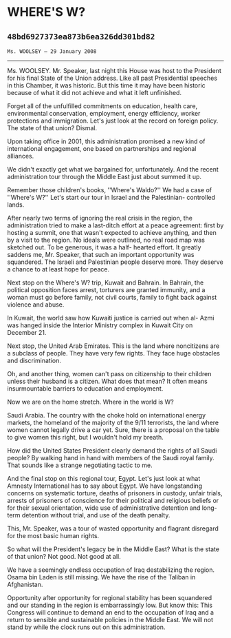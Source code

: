 # WHERE'S W?
## `48bd6927373ea873b6ea326dd301bd82`
`Ms. WOOLSEY — 29 January 2008`

---


Ms. WOOLSEY. Mr. Speaker, last night this House was host to the 
President for his final State of the Union address. Like all past 
Presidential speeches in this Chamber, it was historic. But this time 
it may have been historic because of what it did not achieve and what 
it left unfinished.

Forget all of the unfulfilled commitments on education, health care, 
environmental conservation, employment, energy efficiency, worker 
protections and immigration. Let's just look at the record on foreign 
policy. The state of that union? Dismal.

Upon taking office in 2001, this administration promised a new kind 
of international engagement, one based on partnerships and regional 
alliances.

We didn't exactly get what we bargained for, unfortunately. And the 
recent administration tour through the Middle East just about summed it 
up.

Remember those children's books, ''Where's Waldo?'' We had a case of 
''Where's W?'' Let's start our tour in Israel and the Palestinian-
controlled lands.

After nearly two terms of ignoring the real crisis in the region, the 
administration tried to make a last-ditch effort at a peace agreement: 
first by hosting a summit, one that wasn't expected to achieve 
anything, and then by a visit to the region. No ideals were outlined, 
no real road map was sketched out. To be generous, it was a half-
hearted effort. It greatly saddens me, Mr. Speaker, that such an 
important opportunity was squandered. The Israeli and Palestinian 
people deserve more. They deserve a chance to at least hope for peace.

Next stop on the Where's W? trip, Kuwait and Bahrain. In Bahrain, the 
political opposition faces arrest, torturers are granted immunity, and 
a woman must go before family, not civil courts, family to fight back 
against violence and abuse.



In Kuwait, the world saw how Kuwaiti justice is carried out when al-
Azmi was hanged inside the Interior Ministry complex in Kuwait City on 
December 21.

Next stop, the United Arab Emirates. This is the land where 
noncitizens are a subclass of people. They have very few rights. They 
face huge obstacles and discrimination.

Oh, and another thing, women can't pass on citizenship to their 
children unless their husband is a citizen. What does that mean? It 
often means insurmountable barriers to education and employment.

Now we are on the home stretch. Where in the world is W?



Saudi Arabia. The country with the choke hold on international energy 
markets, the homeland of the majority of the 9/11 terrorists, the land 
where women cannot legally drive a car yet. Sure, there is a proposal 
on the table to give women this right, but I wouldn't hold my breath.

How did the United States President clearly demand the rights of all 
Saudi people? By walking hand in hand with members of the Saudi royal 
family. That sounds like a strange negotiating tactic to me.

And the final stop on this regional tour, Egypt. Let's just look at 
what Amnesty International has to say about Egypt. We have longstanding 
concerns on systematic torture, deaths of prisoners in custody, unfair 
trials, arrests of prisoners of conscience for their political and 
religious beliefs or for their sexual orientation, wide use of 
administrative detention and long-term detention without trial, and use 
of the death penalty.

This, Mr. Speaker, was a tour of wasted opportunity and flagrant 
disregard for the most basic human rights.

So what will the President's legacy be in the Middle East? What is 
the state of that union? Not good. Not good at all.

We have a seemingly endless occupation of Iraq destabilizing the 
region. Osama bin Laden is still missing. We have the rise of the 
Taliban in Afghanistan.

Opportunity after opportunity for regional stability has been 
squandered and our standing in the region is embarrassingly low. But 
know this: This Congress will continue to demand an end to the 
occupation of Iraq and a return to sensible and sustainable policies in 
the Middle East. We will not stand by while the clock runs out on this 
administration.